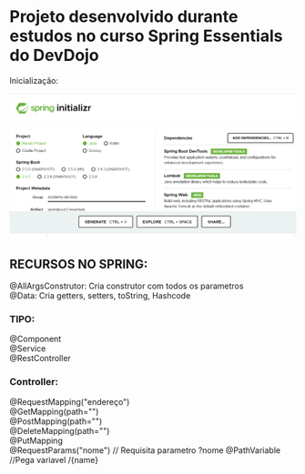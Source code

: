 # Projeto desenvolvido durante estudos no curso Spring Essentials do DevDojo

Inicialização:

![](https://github.com/leonardomartins92/SpringBoot-DevDojo/blob/master/src/main/resources/static/Spring.png)


<h2>RECURSOS NO SPRING:</h2>


<p>
@AllArgsConstrutor: Cria construtor com todos os parametros <br>
@Data: Cria getters, setters, toString, Hashcode <br>

<h3>TIPO:</h3>
@Component <br>
@Service <br>
@RestController <br>

<h3>Controller:</h3>
@RequestMapping("endereço") <br>
@GetMapping(path="") <br>
@PostMapping(path="")<br>
@DeleteMapping(path="")<br>
@PutMapping<br>
@RequestParams("nome") // Requisita parametro ?nome
@PathVariable //Pega variavel /{name}

</p>
